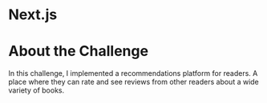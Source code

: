 # Next.js

# About the Challenge

In this challenge, I implemented a recommendations platform for readers. A place where they can rate and see reviews from other readers about a wide variety of books.
